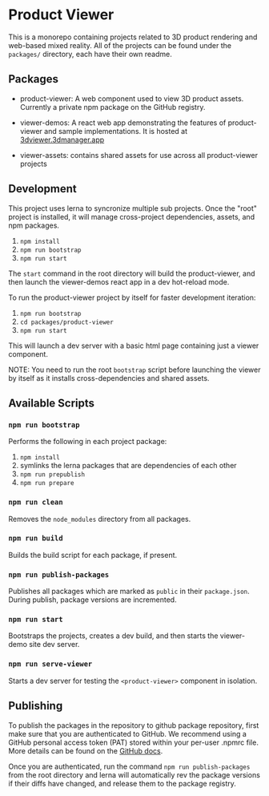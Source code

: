 # Product Viewer
This is a monorepo containing projects related to 3D product rendering and web-based mixed reality. All of the projects can be found under the `packages/` directory, each have their own readme.

## Packages
- product-viewer: A web component used to view 3D product assets. Currently a private npm package on the GitHub registry.

- viewer-demos: A react web app demonstrating the features of product-viewer and sample implementations. It is hosted at [3dviewer.3dmanager.app](https://3dviewer.3dmanager.app/)

- viewer-assets: contains shared assets for use across all product-viewer projects

## Development
This project uses lerna to syncronize multiple sub projects. Once the "root" project is installed, it will manage cross-project dependencies, assets, and npm packages.

1. `npm install` 
2. `npm run bootstrap`
3. `npm run start`

The `start` command in the root directory will build the product-viewer, and then launch the viewer-demos react app in a dev hot-reload mode.

To run the product-viewer project by itself for faster development iteration:
1. `npm run bootstrap`
2. `cd packages/product-viewer`
3. `npm run start`

This will launch a dev server with a basic html page containing just a viewer component. 

NOTE: You need to run the root `bootstrap` script before launching the viewer by itself as it installs cross-dependencies and shared assets.

## Available Scripts

### `npm run bootstrap`

Performs the following in each project package: 
1. `npm install`
2. symlinks the lerna packages that are dependencies of each other
3. `npm run prepublish`
4. `npm run prepare`

### `npm run clean`

Removes the `node_modules` directory from all packages.

### `npm run build`

Builds the build script for each package, if present.

### `npm run publish-packages`

Publishes all packages which are marked as `public` in their `package.json`. During publish, package versions are incremented.

### `npm run start`

Bootstraps the projects, creates a dev build, and then starts the viewer-demo site dev server.

### `npm run serve-viewer`

Starts a dev server for testing the `<product-viewer>` component in isolation.

## Publishing
To publish the packages in the repository to github package repository, first make sure that you are authenticated to GitHub. We recommend using a GitHub personal access token (PAT) stored within your per-user .npmrc file. More details can be found on the [GitHub docs](https://docs.github.com/en/packages/working-with-a-github-packages-registry/working-with-the-npm-registry#authenticating-to-github-packages).

Once you are authenticated, run the command `npm run publish-packages` from the root directory and lerna will automatically rev the package versions if their diffs have changed, and release them to the package registry.
